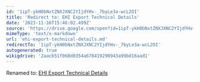```yaml
---
id: '1ipT-ykH0bNxtZNXJXNC2YIjdYHv-_7byLe3a-wcL2OI'
title: 'Redirect to: EHI Export Technical Details'
date: '2023-11-16T15:46:02.499Z'
source: 'https://drive.google.com/open?id=1ipT-ykH0bNxtZNXJXNC2YIjdYHv-_7byLe3a-wcL2OI'
mimeType: 'text/x-markdown'
url: 'ehi-export-technical-details.md'
redirectTo: '1ipT-ykH0bNxtZNXJXNC2YIjdYHv-_7byLe3a-wcL2OI'
autogenerated: true
wikigdrive: '2aacb51f060d0354a678419290943a99bd16aad1'
---
```

Renamed to: [EHI Export Technical Details](ehi-export-technical-details.md)
